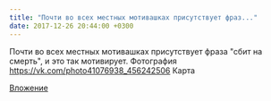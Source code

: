 ```yaml
---
title: "Почти во всех местных мотивашках присутствует фраз..."
date: 2017-12-26 20:44:00 +0300
---
```


Почти во всех местных мотивашках присутствует фраза "сбит на смерть", и это так мотивирует.
Фотография
<a class="vk-attach" href="https://vk.com/photo41076938_456242506">https://vk.com/photo41076938_456242506</a>
Карта

<a class="vk-attach" href="https://vk.com/photo41076938_456242506">Вложение</a>
